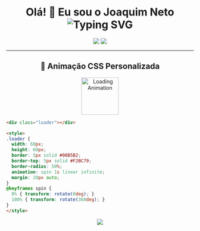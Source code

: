 <h1 align="center">
  Olá! 👋 Eu sou o Joaquim Neto
  <br/>
  <img src="https://readme-typing-svg.demolab.com?font=Poppins&pause=1000&color=00B5B2&center=true&vCenter=true&width=380&lines=Desenvolvedor+Front-End;Aluno+Senai;Apaixonado+por+Design+Responsivo" alt="Typing SVG" />
</h1>

<p align="center">
  <img src="https://img.shields.io/badge/HTML5-E34F26?style=for-the-badge&logo=html5&logoColor=white"/>
  <img src="https://img.shields.io/badge/CSS3-1572B6?style=for-the-badge&logo=css3&logoColor=white"/>
</p>

<hr>

<h2 align="center">🚀 Animação CSS Personalizada</h2>

<p align="center">
  <img src="https://media.giphy.com/media/y1ZBcOGOOtlpC/200w.gif" width="100" alt="Loading Animation" />
</p>

```html
<div class="loader"></div>

<style>
.loader {
  width: 60px;
  height: 60px;
  border: 5px solid #00B5B2;
  border-top: 5px solid #F2BC79;
  border-radius: 50%;
  animation: spin 1s linear infinite;
  margin: 20px auto;
}
@keyframes spin {
  0% { transform: rotate(0deg); }
  100% { transform: rotate(360deg); }
}
</style>
```
<p align="center">
  <img src="https://github-readme-stats.vercel.app/api?username=JoaquimNeto17&show_icons=true&theme=radical&hide_title=true" />
</p>
